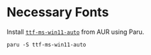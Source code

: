 # Necessary Fonts

Install [`ttf-ms-win11-auto`](https://aur.archlinux.org/packages/ttf-ms-win11-auto) from AUR using Paru.

```shell
paru -S ttf-ms-win11-auto
```
